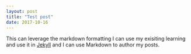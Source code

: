 ```yaml
---
layout: post
title: "Test post"
date: 2017-10-16
---
```


  This can leverage the markdown formatting
  I can use my exisiting learning and use it in [Jekyll](http://jekyllrb.com) and I can use Markdown to author my posts. 
